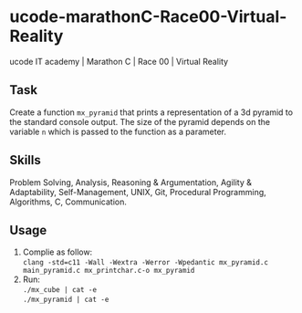 # ucode-marathonC-Race00-Virtual-Reality
ucode IT academy | Marathon C | Race 00 | Virtual Reality

## Task
Create a function `mx_pyramid` that prints a representation of a 3d pyramid to the standard console output. The size of the pyramid depends on the variable `n` which is passed to the function as a parameter.

## Skills
Problem Solving, Analysis, Reasoning & Argumentation, Agility & Adaptability, Self-Management, UNIX, Git, Procedural Programming, Algorithms, C, Communication.

## Usage
1. Complie as follow:\
`clang -std=c11 -Wall -Wextra -Werror -Wpedantic mx_pyramid.c main_pyramid.c mx_printchar.c-o mx_pyramid`
2. Run:\
`./mx_cube | cat -e`\
`./mx_pyramid | cat -e`